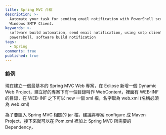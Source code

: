 ```yaml
---
title: Spring MVC 介紹
description: >-
  Automate your task for sending email notification with PowerShell script and
  Windows SMTP Client.
keywords: >-
  software build automation, send email notification, using smtp client in
  powershell, software build notification
tags:
  - Spring
comments: true
published: true
---
```


### 範例
現在建立一個最基本的 Spring MVC Web 專案，在 Eclipse 新增一個 Dynamic Web Project，建立好的專案下有一個目錄叫作 WebContent，裡面有 WEB-INF 的目錄，在 WEB-INF 之下可以 new 一個 xml 檔，名字取為 web.xml (名稱必須為 web.xml)

為了要匯入 Spring MVC 相關的 jar 檔，建議將專案 configure 成 Maven Project，接下來就可以在 Pom.xml 裡加上 Spring MVC 所需要的 Dependency，